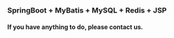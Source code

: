 [Innocence]: www.baidu1.com	"百度"



### SpringBoot + MyBatis + MySQL + Redis + JSP

#### If you have anything to do, please contact us.

[cczhaoyc@163.com]: http://blog.sina.com.cn/ilovesuxia	"苏夏未来"

​	